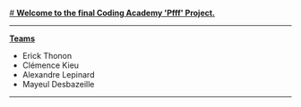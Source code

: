 <ins># **Welcome to the final Coding Academy 'Pfff' Project.**</ins>

---

<ins>**Teams**</ins>
- Erick Thonon
- Clémence Kieu
- Alexandre Lepinard
- Mayeul Desbazeille

---